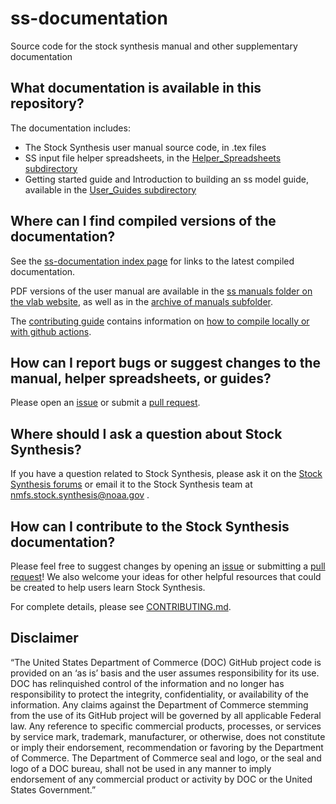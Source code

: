 # ss-documentation

Source code for the stock synthesis manual and other supplementary documentation 

## What documentation is available in this repository?

The documentation includes:
- The Stock Synthesis user manual source code, in .tex files
- SS input file helper spreadsheets, in the [Helper_Spreadsheets subdirectory](https://github.com/nmfs-stock-synthesis/ss-documentation/tree/main/Helper_Spreadsheets)
- Getting started guide and Introduction to building an ss model guide, available in the [User_Guides subdirectory](https://github.com/nmfs-stock-synthesis/ss-documentation/tree/main/User_Guides)

## Where can I find compiled versions of the documentation?

See the [ss-documentation index page](https://nmfs-stock-synthesis.github.io/ss-documentation/) for links to the latest compiled documentation.

PDF versions of the user manual are available in the [ss manuals folder on the vlab website](https://vlab.noaa.gov/web/stock-synthesis/document-library/-/document_library/0LmuycloZeIt/view/4513132), as well as in the [archive of manuals subfolder](https://github.com/nmfs-stock-synthesis/ss-documentation/tree/main/Archive%20of%20Manuals).

The [contributing guide](https://github.com/nmfs-stock-synthesis/ss-documentation/blob/main/CONTRIBUTING.md) contains information on [how to compile locally or with github actions](https://github.com/nmfs-stock-synthesis/ss-documentation/blob/main/CONTRIBUTING.md#compiling-the-stock-synthesis-manual).

## How can I report bugs or suggest changes to the manual, helper spreadsheets, or guides?

Please open an [issue](https://github.com/nmfs-stock-synthesis/ss-documentation/issues) or submit a [pull request](https://github.com/nmfs-stock-synthesis/ss-documentation/pulls).

## Where should I ask a question about Stock Synthesis?

If you have a question related to Stock Synthesis, please ask it on the [Stock Synthesis forums]() or email it to the Stock Synthesis team at nmfs.stock.synthesis@noaa.gov .

## How can I contribute to the Stock Synthesis documentation?

Please feel free to suggest changes by opening an [issue](https://github.com/nmfs-stock-synthesis/ss-documentation/issues) or submitting a [pull request](https://github.com/nmfs-stock-synthesis/ss-documentation/pulls)! We also welcome your ideas for other helpful resources that could be created to help users learn Stock Synthesis.

For complete details, please see [CONTRIBUTING.md](CONTRIBUTING.md).

## Disclaimer

“The United States Department of Commerce (DOC) GitHub project code is provided on an ‘as is’ basis and the user assumes responsibility for its use. DOC has relinquished control of the information and no longer has responsibility to protect the integrity, confidentiality, or availability of the information. Any claims against the Department of Commerce stemming from the use of its GitHub project will be governed by all applicable Federal law. Any reference to specific commercial products, processes, or services by service mark, trademark, manufacturer, or otherwise, does not constitute or imply their endorsement, recommendation or favoring by the Department of Commerce. The Department of Commerce seal and logo, or the seal and logo of a DOC bureau, shall not be used in any manner to imply endorsement of any commercial product or activity by DOC or the United States Government.”
